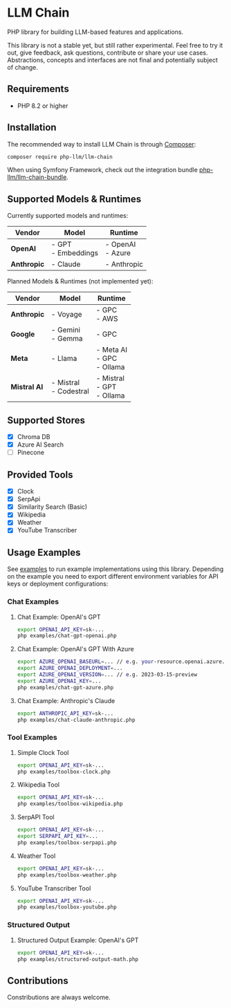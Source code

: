 LLM Chain
=========

PHP library for building LLM-based features and applications.

This library is not a stable yet, but still rather experimental. Feel free to try it out, give feedback, ask questions, contribute or share your use cases.
Abstractions, concepts and interfaces are not final and potentially subject of change.

Requirements
------------
* PHP 8.2 or higher

Installation
------------

The recommended way to install LLM Chain is through [Composer](http://getcomposer.org/):

```bash
composer require php-llm/llm-chain
```

When using Symfony Framework, check out the integration bundle [php-llm/llm-chain-bundle](https://github.com/php-llm/llm-chain-bundle).

Supported Models & Runtimes
---------------------------

Currently supported models and runtimes:

| Vendor         | Model                  | Runtime                          |
|----------------|------------------------|----------------------------------|
| **OpenAI**     | - GPT<br/>- Embeddings | - OpenAI<br/>- Azure             |
| **Anthropic**  | - Claude | - Anthropic  |

Planned Models & Runtimes (not implemented yet):

| Vendor         | Model                  | Runtime                          |
|----------------|------------------------|----------------------------------|
| **Anthropic**  | - Voyage | - GPC<br/>- AWS                  |
| **Google**     | - Gemini<br/>- Gemma | - GPC                            |
| **Meta**       | - Llama | - Meta AI<br/>- GPC<br/>- Ollama |
| **Mistral AI** | - Mistral<br/>- Codestral | - Mistral<br/>- GPT<br/>- Ollama |

Supported Stores
----------------

* [x] Chroma DB
* [x] Azure AI Search
* [ ] Pinecone

Provided Tools
--------------

* [x] Clock
* [x] SerpApi
* [x] Similarity Search (Basic)
* [x] Wikipedia
* [x] Weather
* [x] YouTube Transcriber

Usage Examples
--------------

See [examples](examples) to run example implementations using this library.
Depending on the example you need to export different environment variables for API keys or deployment configurations:

### Chat Examples

1. Chat Example: OpenAI's GPT
   ```bash
   export OPENAI_API_KEY=sk-...
   php examples/chat-gpt-openai.php
   ```
   
1. Chat Example: OpenAI's GPT With Azure
   ```bash
   export AZURE_OPENAI_BASEURL=... // e.g. your-resource.openai.azure.com
   export AZURE_OPENAI_DEPLOYMENT=...
   export AZURE_OPENAI_VERSION=... // e.g. 2023-03-15-preview
   export AZURE_OPENAI_KEY=...
   php examples/chat-gpt-azure.php
   ```
 
1. Chat Example: Anthropic's Claude
   ```bash
   export ANTHROPIC_API_KEY=sk-...
   php examples/chat-claude-anthropic.php
   ```

### Tool Examples

1. Simple Clock Tool
   ```bash
   export OPENAI_API_KEY=sk-...
   php examples/toolbox-clock.php
   ```

1. Wikipedia Tool
   ```bash
   export OPENAI_API_KEY=sk-...
   php examples/toolbox-wikipedia.php
   ```

1. SerpAPI Tool
   ```bash
   export OPENAI_API_KEY=sk-...
   export SERPAPI_API_KEY=...
   php examples/toolbox-serpapi.php
   ```

1. Weather Tool
   ```bash
   export OPENAI_API_KEY=sk-...
   php examples/toolbox-weather.php
   ```

1. YouTube Transcriber Tool
   ```bash
   export OPENAI_API_KEY=sk-...
   php examples/toolbox-youtube.php
   ```

### Structured Output

1. Structured Output Example: OpenAI's GPT
   ```bash
   export OPENAI_API_KEY=sk-...
   php examples/structured-output-math.php
   ```

Contributions
-------------

Constributions are always welcome.
